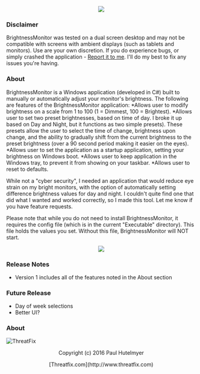 <p align="center"> 
<img src="http://i.imgur.com/3gtThN2.png"></p>

### Disclaimer 

BrightnessMonitor was tested on a dual screen desktop and may not be compatible with screens with ambient displays (such as tablets and monitors). Use are your own discretion. If you do experience bugs, or simply crashed the application - [Report it to me]. I'll do my best
to fix any issues you're having.

[Report it to me]: https://github.com/threatfix/BrightnessMonitor/issues

### About

BrightnessMonitor is a Windows application (developed in C#) built to manually or automatically adjust your monitor's brightness. The following are features of the BrightnessMonitor application:
*Allows user to modify brightness on a scale from 1 to 100 (1 = Dimmest, 100 = Brightest).
*Allows user to set two preset brightnesses, based on time of day. I broke it up based on Day and Night, but it functions as two simple presets). These presets allow the user to select the time of change, brightness upon change, and the ability to gradually shift from the current brightness to the preset brightness (over a 90 second period making it easier on the eyes).
*Allows user to set the application as a startup application, setting your brightness on Windows boot.
*Allows user to keep application in the Windows tray, to prevent it from showing on your taskbar.
*Allows user to reset to defaults.

While not a "cyber security", I needed an application that would reduce eye strain on my bright monitors, with the option of automatically setting difference brightness values for day and night. I couldn't quite find one that did what I wanted and worked correctly, so I made this tool.
Let me know if you have feature requests.

Please note that while you do not need to install BrightnessMonitor, it requires the config file (which is in the current "Executable" directory). This file holds the values you set. Without this file, BrightnessMonitor will NOT start.

<p align="center"> 
<img src="http://i.imgur.com/sN5KoE6.png"></p>

### Release Notes
* Version 1 includes all of the features noted in the About section

### Future Release
* Day of week selections
* Better UI?

### About
![ThreatFix](http://cdn1.editmysite.com/uploads/5/1/4/0/51408561/background-images/1387838909.png)

<p align="center"> 
Copyright (c) 2016 Paul Hutelmyer
<p align="center"> 
[Threatfix.com](http://www.threatfix.com)
